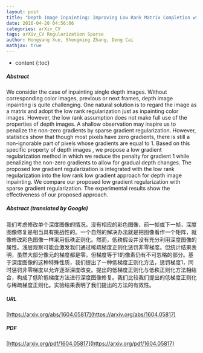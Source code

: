 ```yaml
---
layout: post
title: "Depth Image Inpainting: Improving Low Rank Matrix Completion with Low Gradient Regularization"
date: 2016-04-20 04:56:06
categories: arXiv_CV
tags: arXiv_CV Regularization Sparse
author: Hongyang Xue, Shengming Zhang, Deng Cai
mathjax: true
---
```


* content
{:toc}

##### Abstract
We consider the case of inpainting single depth images. Without corresponding color images, previous or next frames, depth image inpainting is quite challenging. One natural solution is to regard the image as a matrix and adopt the low rank regularization just as inpainting color images. However, the low rank assumption does not make full use of the properties of depth images. A shallow observation may inspire us to penalize the non-zero gradients by sparse gradient regularization. However, statistics show that though most pixels have zero gradients, there is still a non-ignorable part of pixels whose gradients are equal to 1. Based on this specific property of depth images , we propose a low gradient regularization method in which we reduce the penalty for gradient 1 while penalizing the non-zero gradients to allow for gradual depth changes. The proposed low gradient regularization is integrated with the low rank regularization into the low rank low gradient approach for depth image inpainting. We compare our proposed low gradient regularization with sparse gradient regularization. The experimental results show the effectiveness of our proposed approach.

##### Abstract (translated by Google)
我们考虑修改单个深度图像的情况。没有相应的彩色图像，前一帧或下一帧，深度图像修复是相当具有挑战性的。一个自然的解决办法就是把图像看作一个矩阵，就像修改彩色图像一样采用低秩正则化。然而，低秩假设并没有充分利用深度图像的属性。浅层观察可能会激发我们通过稀疏梯度正则化惩罚非零梯度。但统计结果表明，虽然大部分像元的梯度都是零，但梯度等于1的像素仍有不可忽略的部分。基于深度图像的这种特殊性质，我们提出了一种低梯度正则化方法，惩罚梯度1，同时惩罚非零梯度以允许逐渐深度改变。提出的低梯度正则化与低秩正则化方法相结合，构成了低阶低梯度方法进行深度图像修复。我们比较我们提出的低梯度正则化与稀疏梯度正则化。实验结果表明了我们提出的方法的有效性。

##### URL
[https://arxiv.org/abs/1604.05817](https://arxiv.org/abs/1604.05817)

##### PDF
[https://arxiv.org/pdf/1604.05817](https://arxiv.org/pdf/1604.05817)

